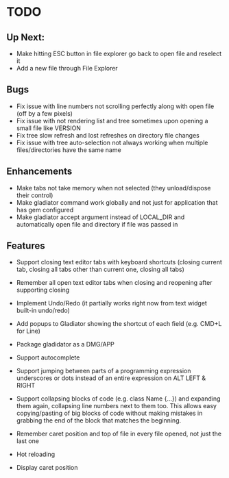 # TODO

## Up Next:

- Make hitting ESC button in file explorer go back to open file and reselect it
- Add a new file through File Explorer

## Bugs

- Fix issue with line numbers not scrolling perfectly along with open file (off by a few pixels)
- Fix issue with not rendering list and tree sometimes upon opening a small file like VERSION
- Fix tree slow refresh and lost refreshes on directory file changes
- Fix issue with tree auto-selection not always working when multiple files/directories have the same name

## Enhancements

- Make tabs not take memory when not selected (they unload/dispose their control)
- Make gladiator command work globally and not just for application that has gem configured
- Make gladiator accept argument instead of LOCAL_DIR and automatically open file and directory if file was passed in

## Features

- Support closing text editor tabs with keyboard shortcuts (closing current tab, closing all tabs other than current one, closing all tabs)
- Remember all open text editor tabs when closing and reopening after supporting closing
- Implement Undo/Redo (it partially works right now from text widget built-in undo/redo)
- Add popups to Gladiator showing the shortcut of each field (e.g. CMD+L for Line)
- Package gladidator as a DMG/APP
- Support autocomplete
- Support jumping between parts of a programming expression underscores or dots instead of an entire expression on ALT LEFT & RIGHT

- Support collapsing blocks of code (e.g. class Name {...}) and expanding them again, collapsing line numbers next to them too. 
This allows easy copying/pasting of big blocks of code without making mistakes in grabbing the end of the block that matches the beginning.
- Remember caret position and top of file in every file opened, not just the last one
- Hot reloading
- Display caret position
